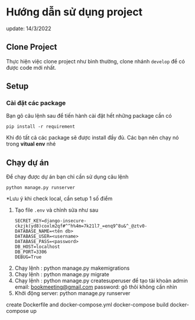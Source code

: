 # Hướng dẫn sử dụng project

update: 14/3/2022

## Clone Project

Thực hiện việc clone project như bình thường, clone nhánh `develop` để có được code mới nhất.

## Setup

### Cài đặt các package

Bạn gõ câu lệnh sau để tiến hành cài đặt hết những package cần có

```
pip install -r requirement
```

Khi đó tất cả các package sẽ được install đầy đủ. Các bạn nên chạy nó trong **vitual env** nhé

## Chạy dự án

Để chạy được dự án bạn chỉ cần sử dụng câu lệnh

```
python manage.py runserver
```

*Lưu ý khi check local, cần setup 1 số điểm

1. Tạo file `.env` và chỉnh sửa như sau
   ```
   SECRET_KEY=django-insecure-ckzjk(yd8)coxlm2qf#^^h%4m=7k21l7_=enq9^8u&^_@ztv0-
   DATABASE_NAME=<tên db>
   DATABASE_USER=<username>
   DATABASE_PASS=<password>
   DB_HOST=localhost
   DB_PORT=3306
   DEBUG=True
   ```
2. Chạy lệnh : python manage.py makemigrations
3. Chạy lệnh : python manage.py migrate 
4. Chạy lệnh : python manage.py createsuperuser để tạo tài khoản admin 
   email: bookmeeting@gmail.com
   password: gõ thôi không cần nhìn
5. Khởi động server: python manage.py runserver

create Dockerfile and docker-compose.yml
docker-compose build
docker-compose up

